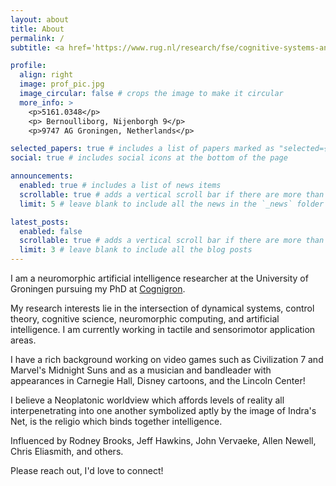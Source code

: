 ```yaml
---
layout: about
title: About
permalink: /
subtitle: <a href='https://www.rug.nl/research/fse/cognitive-systems-and-materials/?lang=en'>Cognigron</a>. <a href='https://nl-eco.nl/'>NL-ECO</a>.

profile:
  align: right
  image: prof_pic.jpg
  image_circular: false # crops the image to make it circular
  more_info: >
    <p>5161.0348</p>
    <p> Bernoulliborg, Nijenborgh 9</p>
    <p>9747 AG Groningen, Netherlands</p>

selected_papers: true # includes a list of papers marked as "selected={true}"
social: true # includes social icons at the bottom of the page

announcements:
  enabled: true # includes a list of news items
  scrollable: true # adds a vertical scroll bar if there are more than 3 news items
  limit: 5 # leave blank to include all the news in the `_news` folder

latest_posts:
  enabled: false
  scrollable: true # adds a vertical scroll bar if there are more than 3 new posts items
  limit: 3 # leave blank to include all the blog posts
---
```


I am a neuromorphic artificial intelligence researcher at the University of Groningen
pursuing my PhD at [Cognigron](https://www.rug.nl/research/fse/cognitive-systems-and-materials/?lang=en). 

My research interests lie in the intersection of dynamical systems, control theory,
cognitive science, neuromorphic computing, and artificial intelligence. I am currently working in tactile and sensorimotor application areas. 

I have a rich background working on video games such as Civilization 7 and Marvel's Midnight
Suns and as a musician and bandleader with appearances in Carnegie Hall, Disney cartoons, and
the Lincoln Center!

I believe a Neoplatonic worldview which affords levels of reality all interpenetrating
into one another symbolized aptly by the image of Indra's Net, is the religio which binds
together intelligence.

Influenced by Rodney Brooks, Jeff Hawkins, John Vervaeke, Allen Newell, Chris Eliasmith, and others.

Please reach out, I'd love to connect!

<!---
Write your biography here. Tell the world about yourself. Link to your favorite [subreddit](http://reddit.com). You can put a picture in, too. The code is already in, just name your picture `prof_pic.jpg` and put it in the `img/` folder.

Put your address / P.O. box / other info right below your picture. You can also disable any of these elements by editing `profile` property of the YAML header of your `_pages/about.md`. Edit `_bibliography/papers.bib` and Jekyll will render your [publications page](/al-folio/publications/) automatically.

Link to your social media connections, too. This theme is set up to use [Font Awesome icons](https://fontawesome.com/) and [Academicons](https://jpswalsh.github.io/academicons/), like the ones below. Add your Facebook, Twitter, LinkedIn, Google Scholar, or just disable all of them.
--->

